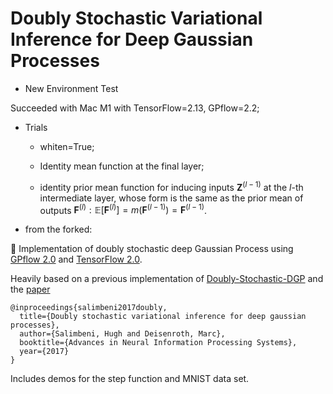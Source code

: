 # Doubly Stochastic Variational Inference for Deep Gaussian Processes
+ New Environment Test
  
Succeeded with Mac M1 with TensorFlow=2.13, GPflow=2.2;

+ Trials

  -  whiten=True;
 
  -  Identity mean function at the final layer;
    
  - identity prior mean function for inducing inputs $\mathbf{Z}^{(l-1)}$ at the $l$-th intermediate layer, whose form is the same as the prior mean of outputs $\mathbf{F}^{(l)}: \mathbb{E}[\mathbf{F}^{(l)}] = m(\mathbf{F}^{(l-1)})=\mathbf{F}^{(l-1)}$.

+ from the forked: 
  
🤿 Implementation of doubly stochastic deep Gaussian Process using [GPflow 2.0](https://github.com/GPflow/GPflow) and [TensorFlow 2.0](https://github.com/tensorflow/tensorflow).

Heavily based on a previous implementation of [Doubly-Stochastic-DGP](https://github.com/ICL-SML/Doubly-Stochastic-DGP) and the [paper](https://arxiv.org/abs/1705.08933)

```
@inproceedings{salimbeni2017doubly, 
  title={Doubly stochastic variational inference for deep gaussian processes}, 
  author={Salimbeni, Hugh and Deisenroth, Marc}, 
  booktitle={Advances in Neural Information Processing Systems}, 
  year={2017} 
}
```

Includes demos for the step function and MNIST data set.
